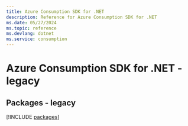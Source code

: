 ```yaml
---
title: Azure Consumption SDK for .NET
description: Reference for Azure Consumption SDK for .NET
ms.date: 05/27/2024
ms.topic: reference
ms.devlang: dotnet
ms.service: consumption
---
```

# Azure Consumption SDK for .NET - legacy
## Packages - legacy
[!INCLUDE [packages](consumption-index.md)]